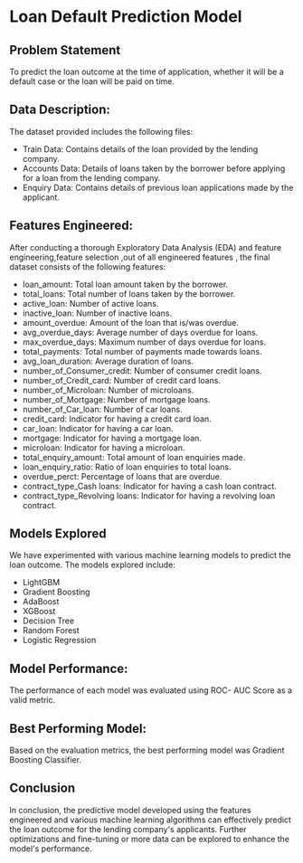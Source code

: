 # Loan Default Prediction Model

## Problem Statement
To predict the loan outcome at the time of application, whether it will be a default case or the loan will be paid on time.

## Data Description:
The dataset provided includes the following files:
- Train Data: Contains details of the loan provided by the lending company.
- Accounts Data: Details of loans taken by the borrower before applying for a loan from the lending company.
- Enquiry Data: Contains details of previous loan applications made by the applicant.


## Features Engineered:
After conducting a thorough Exploratory Data Analysis (EDA) and feature engineering,feature selection ,out of all engineered features ,
the final dataset consists of the following features:

- loan_amount: Total loan amount taken by the borrower.
- total_loans: Total number of loans taken by the borrower.
- active_loan: Number of active loans.
- inactive_loan: Number of inactive loans.
- amount_overdue: Amount of the loan that is/was  overdue.
- avg_overdue_days: Average number of days overdue for loans.
- max_overdue_days: Maximum number of days overdue for loans.
- total_payments: Total number of payments made towards loans.
- avg_loan_duration: Average duration of loans.
- number_of_Consumer_credit: Number of consumer credit loans.
- number_of_Credit_card: Number of credit card loans.
- number_of_Microloan: Number of microloans.
- number_of_Mortgage: Number of mortgage loans.
- number_of_Car_loan: Number of car loans.
- credit_card: Indicator for having a credit card loan.
- car_loan: Indicator for having a car loan.
- mortgage: Indicator for having a mortgage loan.
- microloan: Indicator for having a microloan.
- total_enquiry_amount: Total amount of loan enquiries made.
- loan_enquiry_ratio: Ratio of loan enquiries to total loans.
- overdue_perct: Percentage of loans that are overdue.
- contract_type_Cash loans: Indicator for having a cash loan contract.
- contract_type_Revolving loans: Indicator for having a revolving loan contract.

## Models Explored
We have experimented with various machine learning models to predict the loan outcome. The models explored include:

- LightGBM
- Gradient Boosting
- AdaBoost
- XGBoost
- Decision Tree
- Random Forest
- Logistic Regression


## Model Performance: 
The performance of each model was evaluated using ROC- AUC Score as a valid metric.
## Best Performing Model:
Based on the evaluation metrics, the best performing model was Gradient Boosting Classifier.

## Conclusion
In conclusion, the predictive model developed using the features engineered and various machine learning algorithms can effectively predict the loan outcome for the lending company's applicants.
Further optimizations and fine-tuning or more data can be explored to enhance the model's performance.
